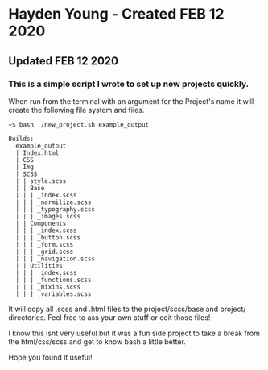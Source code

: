 
# Hayden Young - Created FEB 12 2020
## Updated FEB 12 2020
### This is a simple script I wrote to set up new projects quickly.


When run from the terminal with an argument for the Project's name it will create the following file system and files.


```
~$ bash ./new_project.sh example_output

Builds:
  example_output
  | Index.html
  | CSS
  | Img
  | SCSS
  | | style.scss
  | | Base
  | | | _index.scss
  | | | _normilize.scss
  | | | _typography.scss
  | | | _images.scss
  | | Components
  | | | _index.scss
  | | | _button.scss
  | | | _form.scss
  | | | _grid.scss
  | | | _navigation.scss
  | | Utilities
  | | | _index.scss
  | | | _functions.scss
  | | | _mixins.scss
  | | | _variables.scss
```

It will copy all .scss and .html files to the project/scss/base and project/ directories. Feel free to ass your own stuff or edit those files!

I know this isnt very useful but it was a fun side project to take a break from the html/css/scss and get to know bash a little better.

Hope you found it useful!